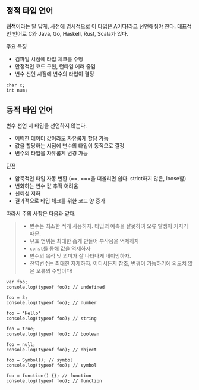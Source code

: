 ## 정적 타입 언어

**정적**이라는 말 답게, 사전에 명시적으로 이 타입은 A이다!라고 선언해줘야 한다.
대표적인 언어로 C와 Java, Go, Haskell, Rust, Scala가 있다.

주요 특징

- 컴파일 시점에 타입 체크를 수행
- 안정적인 코드 구현, 런타임 에러 줄임
- 변수 선언 시점에 변수의 타입이 결정

```
char c;
int num;
```

## 동적 타입 언어

변수 선언 시 타입을 선언하지 않는다.

- 어떠한 데이터 값이라도 자유롭게 할당 가능
- 값을 할당하는 시점에 변수의 타입이 동적으로 결정
- 변수의 타입을 자유롭게 변경 가능

단점

- 암묵적인 타입 자동 변환 (==, ===을 떠올리면 쉽다. strict하지 않은, loose함)
- 변화하는 변수 값 추적 어려움
- 신뢰성 저하
- 결과적으로 타입 체크를 위한 코드 양 증가

따라서 주의 사항은 다음과 같다.

> - 변수는 최소한 적게 사용하자. 타입의 예측을 잘못하여 오류 발생이 커지기 때문.
> - 유효 범위는 최대한 좁게 만들어 부작용을 억제하자
> - `const`를 통해 값을 억제하자
> - 변수의 목적 및 의미가 잘 나타나게 네이밍하자.
> - 전역변수는 최대한 자제하자. 어디서든지 참조, 변경이 가능하기에 의도치 않은 오류의 주범이다!

```
var foo;
console.log(typeof foo); // undefined

foo = 3;
console.log(typeof foo); // number

foo = 'Hello'
console.log(typeof foo); // string

foo = true;
console.log(typeof foo); // boolean

foo = null;
console.log(typeof foo); // object

foo = Symbol(); // symbol
console.log(typeof foo); // symbol

foo = function() {}; // function
console.log(typeof foo); // function

```
